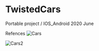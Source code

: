 # TwistedCars
Portable project / IOS_Android 
2020 June

Refences
![Cars](https://user-images.githubusercontent.com/17013151/69377463-5764f900-0c7a-11ea-892d-ea998b341caa.jpg)


![Cars2](https://user-images.githubusercontent.com/17013151/69377511-72376d80-0c7a-11ea-99a2-31d12f7b487f.jpg)





